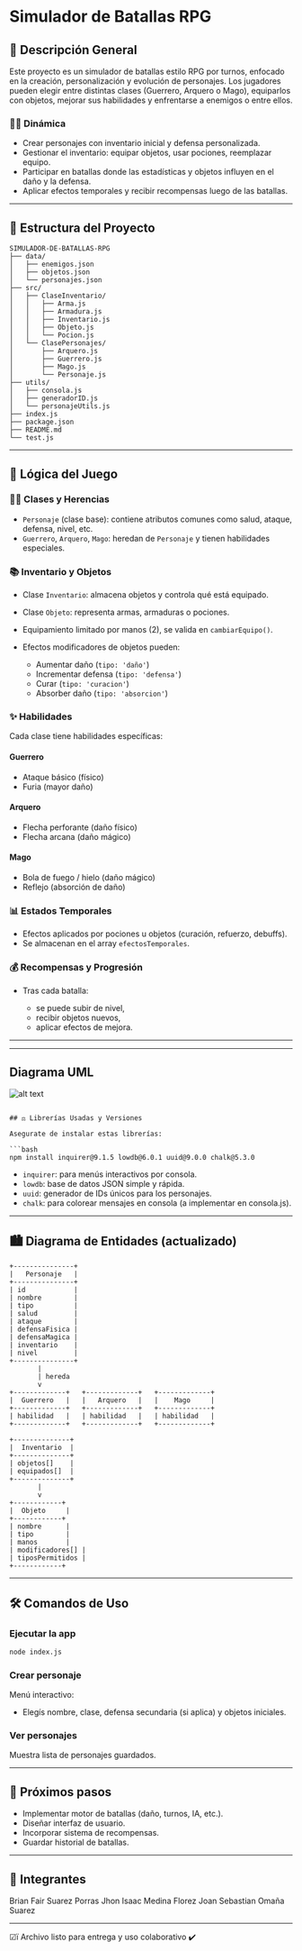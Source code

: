 # Simulador de Batallas RPG

## 🌟 Descripción General

Este proyecto es un simulador de batallas estilo RPG por turnos, enfocado en la creación, personalización y evolución de personajes. Los jugadores pueden elegir entre distintas clases (Guerrero, Arquero o Mago), equiparlos con objetos, mejorar sus habilidades y enfrentarse a enemigos o entre ellos.

### 🧙‍♂️ Dinámica

* Crear personajes con inventario inicial y defensa personalizada.
* Gestionar el inventario: equipar objetos, usar pociones, reemplazar equipo.
* Participar en batallas donde las estadísticas y objetos influyen en el daño y la defensa.
* Aplicar efectos temporales y recibir recompensas luego de las batallas.

---

## 📂 Estructura del Proyecto

```
SIMULADOR-DE-BATALLAS-RPG
├── data/
│   ├── enemigos.json
│   ├── objetos.json
│   └── personajes.json
├── src/
│   ├── ClaseInventario/
│   │   ├── Arma.js
│   │   ├── Armadura.js
│   │   ├── Inventario.js
│   │   ├── Objeto.js
│   │   └── Pocion.js
│   └── ClasePersonajes/
│       ├── Arquero.js
│       ├── Guerrero.js
│       ├── Mago.js
│       └── Personaje.js
├── utils/
│   ├── consola.js
│   ├── generadorID.js
│   └── personajeUtils.js
├── index.js
├── package.json
├── README.md
└── test.js
```

---

## 🎨 Lógica del Juego

### 👨‍💻 Clases y Herencias

* `Personaje` (clase base): contiene atributos comunes como salud, ataque, defensa, nivel, etc.
* `Guerrero`, `Arquero`, `Mago`: heredan de `Personaje` y tienen habilidades especiales.

### 📚 Inventario y Objetos

* Clase `Inventario`: almacena objetos y controla qué está equipado.
* Clase `Objeto`: representa armas, armaduras o pociones.
* Equipamiento limitado por manos (2), se valida en `cambiarEquipo()`.
* Efectos modificadores de objetos pueden:

  * Aumentar daño (`tipo: 'daño'`)
  * Incrementar defensa (`tipo: 'defensa'`)
  * Curar (`tipo: 'curacion'`)
  * Absorber daño (`tipo: 'absorcion'`)

### ✨ Habilidades

Cada clase tiene habilidades específicas:

#### Guerrero

* Ataque básico (físico)
* Furia (mayor daño)

#### Arquero

* Flecha perforante (daño físico)
* Flecha arcana (daño mágico)

#### Mago

* Bola de fuego / hielo (daño mágico)
* Reflejo (absorción de daño)

### 📊 Estados Temporales

* Efectos aplicados por pociones u objetos (curación, refuerzo, debuffs).
* Se almacenan en el array `efectosTemporales`.

### 💰 Recompensas y Progresión

* Tras cada batalla:

  * se puede subir de nivel,
  * recibir objetos nuevos,
  * aplicar efectos de mejora.

---

---

## Diagrama UML

![alt text](<Diagrama UML.png>)

```

## ⚖️ Librerías Usadas y Versiones

Asegurate de instalar estas librerías:

```bash
npm install inquirer@9.1.5 lowdb@6.0.1 uuid@9.0.0 chalk@5.3.0
```

* `inquirer`: para menús interactivos por consola.
* `lowdb`: base de datos JSON simple y rápida.
* `uuid`: generador de IDs únicos para los personajes.
* `chalk`: para colorear mensajes en consola (a implementar en consola.js).

---

## 🏙️ Diagrama de Entidades (actualizado)

```
+---------------+
|   Personaje   |
+---------------+
| id            |
| nombre        |
| tipo          |
| salud         |
| ataque        |
| defensaFisica |
| defensaMagica |
| inventario    |
| nivel         |
+---------------+
       |
       | hereda
       v
+-------------+   +-------------+   +-------------+
|  Guerrero   |   |   Arquero   |   |    Mago     |
+-------------+   +-------------+   +-------------+
| habilidad   |   | habilidad   |   | habilidad   |
+-------------+   +-------------+   +-------------+

+--------------+
|  Inventario  |
+--------------+
| objetos[]    |
| equipados[]  |
+--------------+
       |
       v
+------------+
|  Objeto     |
+------------+
| nombre      |
| tipo        |
| manos       |
| modificadores[] |
| tiposPermitidos |
+------------+
```

---

## 🛠️ Comandos de Uso

### Ejecutar la app

```bash
node index.js
```

### Crear personaje

Menú interactivo:

* Elegís nombre, clase, defensa secundaria (si aplica) y objetos iniciales.

### Ver personajes

Muestra lista de personajes guardados.

---

## 🔧 Próximos pasos

* Implementar motor de batallas (daño, turnos, IA, etc.).
* Diseñar interfaz de usuario.
* Incorporar sistema de recompensas.
* Guardar historial de batallas.

---

## 📁 Integrantes

Brian Fair Suarez Porras
Jhon Isaac Medina Florez
Joan Sebastian Omaña Suarez

---

☑ï Archivo listo para entrega y uso colaborativo ✔️
